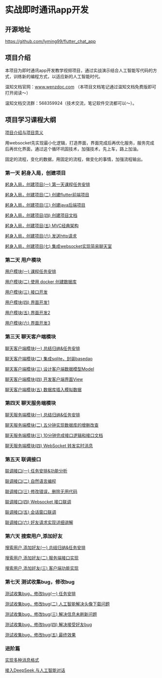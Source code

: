 # 实战即时通讯app开发
## 开源地址
https://github.com/lyming99/flutter_chat_app

## 项目介绍
本项目为即时通讯app开发教学视频项目，通过实战演示结合人工智能写代码的方式，训练新的编程方式，以适应新的人工智能时代。

温知文档官网：www.wenzdoc.com （本项目文档笔记通过温知文档免费版即可打开阅读～）

温知文档交流群：568359924（技术交流，笔记软件交流都可以～）。



## 项目学习课程大纲
[项目介绍与项目意义](https://www.bilibili.com/video/BV1L2NzeCEdZ?vd_source=09e984b9d215841cd344a501edf8c297)

用websocket先实现最小化逻辑，打造界面，界面完成后再优化服务，服务完成后再优化界面，通过这个循环巩固技术，加强技术，先上车，路上加油。

固定的流程，变化的数据，用固定的流程，做变化的事情，加强流程输出。

### 第一天 躬身入局，创建项目
[躬身入局，创建项目(一) 第一天课程任务安排](https://www.bilibili.com/video/BV1cdKGe1Et7)

[躬身入局，创建项目(二) 创建flutter前端项目](https://www.bilibili.com/video/BV15bKGePEuF)

[躬身入局，创建项目(三) 创建java后端项目](https://www.bilibili.com/video/BV1aXK3efEkk)

[躬身入局，创建项目(四) 创建项目文档](https://www.bilibili.com/video/BV1BCKVekEYJ)

[躬身入局，创建项目(五) MVC经典架构](https://www.bilibili.com/video/BV1edKLeGETH)

[躬身入局，创建项目(六) 发送http请求](https://www.bilibili.com/video/BV14uKjeYERQ)

[躬身入局，创建项目(七) 集成websocket实现简易聊天室](https://www.bilibili.com/video/BV1b4KLeAEY4)

### 第二天 用户模块
[用户模块(一) 课程任务安排](https://www.bilibili.com/video/BV1ATKHegEWi)

[用户模块(二) 使用 ](https://www.bilibili.com/video/BV1qdKJeZEzR)[docker 创建数据库](https://www.bilibili.com/video/BV1qdKJeZEzR)

[用户模块(三) 接口开发](https://www.bilibili.com/video/BV1JiKpeuEzP)

[用户模块(四) 界面开发1](https://www.bilibili.com/video/BV1b7KpeHEdc)

[用户模块(五) 界面开发2](https://www.bilibili.com/video/BV1WaKseSEWq)

[用户模块(六) 界面开发3](https://www.bilibili.com/video/BV112KWenEfB)


### 第三天 聊天客户端模块
[聊天客户端模块(一) 总结归纳&任务安排](https://www.bilibili.com/video/BV15gKweiE5Z)

[聊天客户端模块(二) 集成sqlite，封装basedao](https://www.bilibili.com/video/BV1igKPe5EqJ)

[聊天客户端模块(三) 设计客户端数据模型Model](https://www.bilibili.com/video/BV1D4KKe3EVK)

[聊天客户端模块(四) 开发客户端界面View](https://www.bilibili.com/video/BV184KKe3Ejt)

[聊天客户端模块(五) 数据库插入模拟数据](https://www.bilibili.com/video/BV1jjKMedEha)

### 第四天 聊天服务端模块
[聊天服务端模块(一) 总结归纳&任务安排](https://www.bilibili.com/video/BV1iHKgecEAn/?vd_source=09e984b9d215841cd344a501edf8c297)

[聊天服务端模块(二) 五分钟实现数据库的增删改查](https://www.bilibili.com/video/BV1KPANe4EZY?vd_source=09e984b9d215841cd344a501edf8c297)

[聊天服务端模块(三) 10分钟完成接口逻辑和接口文档](https://www.bilibili.com/video/BV1jkAPerEoi?vd_source=09e984b9d215841cd344a501edf8c297)

[聊天服务端模块(四) ](https://www.bilibili.com/video/BV1bpAKeAEEP?vd_source=09e984b9d215841cd344a501edf8c297)[WebSocket 转发实时消息](https://www.bilibili.com/video/BV1bpAKeAEEP?vd_source=09e984b9d215841cd344a501edf8c297)

### 第五天 联调接口
[联调接口(一) 任务安排&功能分析](https://www.bilibili.com/video/BV1TJAVeEE7z/?vd_source=09e984b9d215841cd344a501edf8c297)

[联调接口(二) 自然语言编程](https://www.bilibili.com/video/BV1KJAVeEEyZ?vd_source=09e984b9d215841cd344a501edf8c297)

[联调接口(三) 修改错误，删除无用代码](https://www.bilibili.com/video/BV147AVeSEZd?vd_source=09e984b9d215841cd344a501edf8c297)

[联调接口(四) ](https://www.bilibili.com/video/BV1bvAGeEEk7?vd_source=09e984b9d215841cd344a501edf8c297)[Websocket 接口联调](https://www.bilibili.com/video/BV1bvAGeEEk7?vd_source=09e984b9d215841cd344a501edf8c297)

[联调接口(五) 会话窗口联调](https://www.bilibili.com/video/BV13VALecEiC?vd_source=09e984b9d215841cd344a501edf8c297)

[联调接口(六) 好友请求实现详细讲解](https://www.bilibili.com/video/BV1qpA5eNEne?vd_source=09e984b9d215841cd344a501edf8c297)

### 第六天 搜索用户,添加好友
[搜索用户,添加好友(一) 总结归纳&任务安排](https://www.bilibili.com/video/BV1UJwXeoEKF)

[搜索用户,添加好友(二) 服务端接口实现](https://www.bilibili.com/video/BV17wwXegEzs)

[搜索用户,添加好友(三) 客户端功能实现](https://www.bilibili.com/video/BV12twReFE1Y)

### 第七天 测试收集bug，修改bug
[测试收集bug，修改bug(一) 任务安排](https://www.bilibili.com/video/BV1ztAaeREHz)

[测试收集bug，修改bug(二) 人工智能解决头像下载问题](https://www.bilibili.com/video/BV1z8AaeWEHS)

[测试收集bug，修改bug(三) 解决信息未刷新问题](https://www.bilibili.com/video/BV1WnAae8Etd)

[测试收集bug，修改bug(四) 解决接受好友bug](https://www.bilibili.com/video/BV1awAaekEqF)

[测试收集bug，修改bug(五) 最终效果](https://www.bilibili.com/video/BV19ZAheLERa)

### 进阶篇
[实现多种消息格式](https://www.bilibili.com/video/BV1hjABe4EAz)

[接入DeepSeek,与人工智能对话](https://www.bilibili.com/video/BV1KeAJeAE6C)
